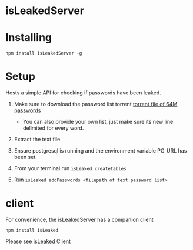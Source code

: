 # isLeakedServer

# Installing
```
npm install isLeakedServer -g
```

# Setup

Hosts a simple API for checking if passwords have been leaked.

1) Make sure to download the password list torrent [torrent file of 64M
passwords](https://crackstation.net/downloads/crackstation-human-only.txt.gz.torrent)
    * You can also provide your own list, just make sure its new line delimited for every word.

2) Extract the text file

3) Ensure postgresql is running and the environment variable PG_URL has been set.

4) From your terminal run ```isLeaked createTables```

5) Run ```isLeaked addPasswords <filepath of text password list>```


# client

For convenience, the isLeakedServer has a companion client

```
npm install isLeaked
```

Please see [isLeaked Client](https://www.npmjs.com/package/isLeaked)
